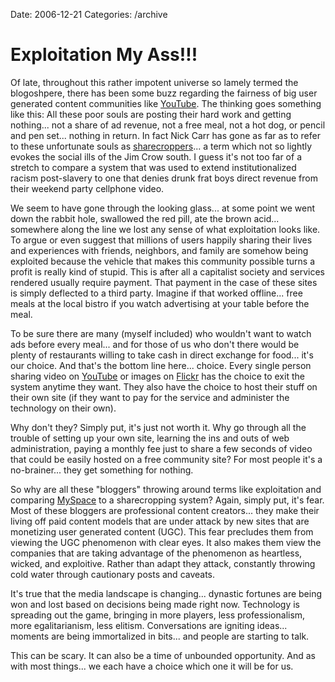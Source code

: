 Date: 2006-12-21
Categories: /archive

# Exploitation My Ass!!!

Of late, throughout this rather impotent universe so lamely termed the blogoshpere, there has been some buzz regarding the fairness of big user generated content communities like <a href="http://www.youtube.com">YouTube</a>.  The thinking goes something like this: All these poor souls are posting their hard work and getting nothing... not a share of ad revenue, not a free meal, not a hot dog, or pencil and pen set... nothing in return.  In fact Nick Carr has gone as far as to refer to these unfortunate souls as <a href="http://www.roughtype.com/archives/2006/12/sharecropping_t.php">sharecroppers</a>... a term which not so lightly evokes the social ills of the Jim Crow south.  I guess it's not too far of a stretch to compare a system that was used to extend institutionalized racism post-slavery to one that denies drunk frat boys direct revenue from their weekend party cellphone video.
<!--more-->
We seem to have gone through the looking glass... at some point we went down the rabbit hole, swallowed the red pill, ate the brown acid... somewhere along the line we lost any sense of what exploitation looks like.  To argue or even suggest that millions of users happily sharing their lives and experiences with friends, neighbors, and family are somehow being exploited because the vehicle that makes this community possible turns a profit is really kind of stupid.  This is after all a capitalist society and services rendered usually require payment.  That payment in the case of these sites is simply deflected to a third party.  Imagine if that worked offline... free meals at the local bistro if you watch advertising at your table before the meal.

To be sure there are many (myself included) who wouldn't want to watch ads before every meal... and for those of us who don't there would be plenty of restaurants willing to take cash in direct exchange for food... it's our choice.  And that's the bottom line here... choice.  Every single person sharing video on <a href="http://www.youtube.com">YouTube</a> or images on <a href="http://www.flickr.com">Flickr</a> has the choice to exit the system anytime they want.  They also have the choice to host their stuff on their own site (if they want to pay for the service and administer the technology on their own).

Why don't they?  Simply put, it's just not worth it.  Why go through all the trouble of setting up your own site, learning the ins and outs of web administration, paying a monthly fee just to share a few seconds of video that could be easily hosted on a free community site?  For most people it's a no-brainer... they get something for nothing.

So why are all these "bloggers" throwing around terms like exploitation and comparing <a href="http://www.myspace.com">MySpace</a> to a sharecropping system?  Again, simply put, it's fear.  Most of these bloggers are professional content creators... they make their living off paid content models that are under attack by new sites that are monetizing user generated content (UGC).  This fear precludes them from viewing the UGC phenomenon with clear eyes.  It also makes them view the companies that are taking advantage of the phenomenon as heartless, wicked, and exploitive.  Rather than adapt they attack, constantly throwing cold water through cautionary posts and caveats.

It's true that the media landscape is changing... dynastic fortunes are being won and lost based on decisions being made right now.  Technology is spreading out the game, bringing in more players, less professionalism, more egalitarianism, less elitism.  Conversations are igniting ideas... moments are being immortalized in bits... and people are starting to talk.

This can be scary.  It can also be a time of unbounded opportunity.  And as with most things... we each have a choice which one it will be for us.
